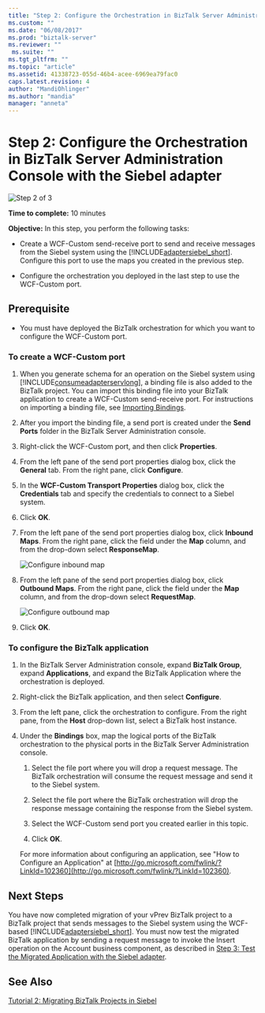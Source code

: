 ```yaml
---
title: "Step 2: Configure the Orchestration in BizTalk Server Administration Console with the Siebel adapter | Microsoft Docs"
ms.custom: ""
ms.date: "06/08/2017"
ms.prod: "biztalk-server"
ms.reviewer: ""
 ms.suite: ""
ms.tgt_pltfrm: ""
ms.topic: "article"
ms.assetid: 41338723-055d-46b4-acee-6969ea79fac0
caps.latest.revision: 4
author: "MandiOhlinger"
ms.author: "mandia"
manager: "anneta"
---
```

# Step 2: Configure the Orchestration in BizTalk Server Administration Console with the Siebel adapter
![Step 2 of 3](../../adapters-and-accelerators/adapter-oracle-database/media/step-2of3.gif "Step_2of3")  
  
 **Time to complete:** 10 minutes  
  
 **Objective:** In this step, you perform the following tasks:  
  
-   Create a WCF-Custom send-receive port to send and receive messages from the Siebel system using the [!INCLUDE[adaptersiebel_short](../../includes/adaptersiebel-short-md.md)]. Configure this port to use the maps you created in the previous step.  
  
-   Configure the orchestration you deployed in the last step to use the WCF-Custom port.  
  
## Prerequisite  
  
-   You must have deployed the BizTalk orchestration for which you want to configure the WCF-Custom port.  
  
### To create a WCF-Custom port  
  
1.  When you generate schema for an operation on the Siebel system using [!INCLUDE[consumeadapterservlong](../../includes/consumeadapterservlong-md.md)], a binding file is also added to the BizTalk project. You can import this binding file into your BizTalk application to create a WCF-Custom send-receive port. For instructions on importing a binding file, see [Importing Bindings](http://msdn.microsoft.com/library/908ab90c-2ba2-4c65-9f74-10579f06e372).  
  
2.  After you import the binding file, a send port is created under the **Send Ports** folder in the BizTalk Server Administration console.  
  
3.  Right-click the WCF-Custom port, and then click **Properties**.  
  
4.  From the left pane of the send port properties dialog box, click the **General** tab. From the right pane, click **Configure**.  
  
5.  In the **WCF-Custom Transport Properties** dialog box, click the **Credentials** tab and specify the credentials to connect to a Siebel system.  
  
6.  Click **OK**.  
  
7.  From the left pane of the send port properties dialog box, click **Inbound Maps**. From the right pane, click the field under the **Map** column, and from the drop-down select **ResponseMap**.  
  
     ![Configure inbound map](../../adapters-and-accelerators/adapter-siebel/media/e1ceee98-9f10-40f1-a611-88d3a2c102a9.gif "e1ceee98-9f10-40f1-a611-88d3a2c102a9")  
  
8.  From the left pane of the send port properties dialog box, click **Outbound Maps**. From the right pane, click the field under the **Map** column, and from the drop-down select **RequestMap**.  
  
     ![Configure outbound map](../../adapters-and-accelerators/adapter-siebel/media/8f8efeaa-d5cd-4ed3-b2f3-a600c48c3bb9.gif "8f8efeaa-d5cd-4ed3-b2f3-a600c48c3bb9")  
  
9. Click **OK**.  
  
### To configure the BizTalk application  
  
1.  In the BizTalk Server Administration console, expand **BizTalk Group**, expand **Applications**, and expand the BizTalk Application where the orchestration is deployed.  
  
2.  Right-click the BizTalk application, and then select **Configure**.  
  
3.  From the left pane, click the orchestration to configure. From the right pane, from the **Host** drop-down list, select a BizTalk host instance.  
  
4.  Under the **Bindings** box, map the logical ports of the BizTalk orchestration to the physical ports in the BizTalk Server Administration console.  
  
    1.  Select the file port where you will drop a request message. The BizTalk orchestration will consume the request message and send it to the Siebel system.  
  
    2.  Select the file port where the BizTalk orchestration will drop the response message containing the response from the Siebel system.  
  
    3.  Select the WCF-Custom send port you created earlier in this topic.  
  
    4.  Click **OK**.  
  
     For more information about configuring an application, see "How to Configure an Application" at [http://go.microsoft.com/fwlink/?LinkId=102360](http://go.microsoft.com/fwlink/?LinkId=102360).  
  
## Next Steps  
 You have now completed migration of your vPrev BizTalk project to a BizTalk project that sends messages to the Siebel system using the WCF-based [!INCLUDE[adaptersiebel_short](../../includes/adaptersiebel-short-md.md)]. You must now test the migrated BizTalk application by sending a request message to invoke the Insert operation on the Account business component, as described in [Step 3: Test the Migrated Application with the Siebel adapter](../../adapters-and-accelerators/adapter-siebel/step-3-test-the-migrated-application-with-the-siebel-adapter.md).  
  
## See Also  
 [Tutorial 2: Migrating BizTalk Projects in Siebel](../../adapters-and-accelerators/adapter-siebel/tutorial-2-migrating-biztalk-projects-in-siebel.md)